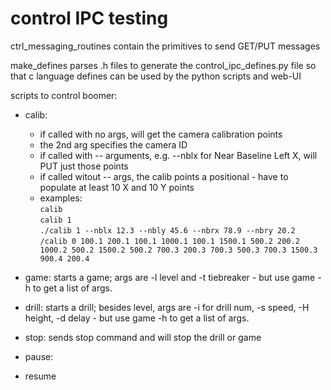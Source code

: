 # control IPC testing

ctrl_messaging_routines contain the primitives to send GET/PUT messages

make_defines parses .h files to generate the control_ipc_defines.py file so that c language defines can be used by the python scripts and web-UI

scripts to control boomer:
- calib:
    - if called with no args, will get the camera calibration points
    - the 2nd arg specifies the camera ID
    - if called with -- arguments, e.g. --nblx for Near Baseline Left X, will PUT just those points
    - if called witout -- args, the calib points a positional - have to populate at least 10 X and 10 Y points
    - examples:  
         `calib`  
         `calib 1`  
         `./calib 1 --nblx 12.3 --nbly 45.6 --nbrx 78.9 --nbry 20.2`  
         `/calib 0 100.1 200.1 100.1 1000.1 100.1 1500.1 500.2 200.2 1000.2 500.2 1500.2 500.2 700.3 200.3 700.3 500.3 700.3 1500.3 900.4 200.4`

- game: starts a game; args are -l level and -t tiebreaker - but use game -h to get a list of args.
- drill: starts a drill; besides level, args are -i for drill num, -s speed, -H height, -d delay - but use game -h to get a list of args.
- stop: sends stop command and will stop the drill or game
- pause:
- resume



